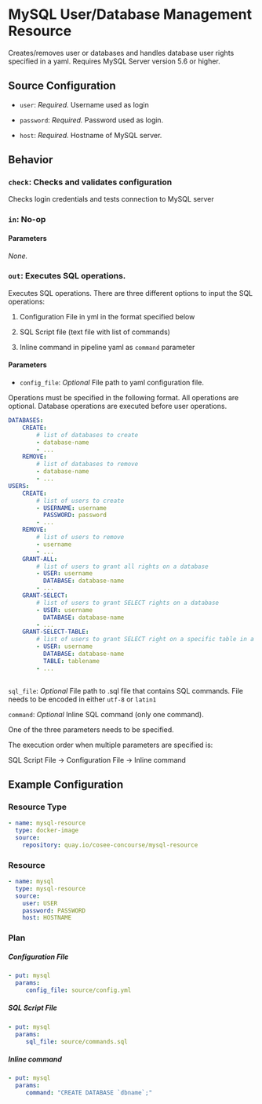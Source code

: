 # MySQL User/Database Management Resource

Creates/removes user or databases and handles database user rights specified in a yaml. 
Requires MySQL Server version 5.6 or higher.

## Source Configuration

* `user`: *Required.* Username used as login

* `password`: *Required.* Password used as login.

* `host`: *Required.* Hostname of MySQL server.

## Behavior

### `check`: Checks and validates configuration

Checks login credentials and tests connection to MySQL server

### `in`: No-op

#### Parameters

*None.*

### `out`: Executes SQL operations.

Executes SQL operations. There are three different options to input the SQL operations:

1. Configuration File in yml in the format specified below

2. SQL Script file (text file with list of commands)

3. Inline command in pipeline yaml as `command` parameter


#### Parameters
 
* `config_file`: *Optional* File path to yaml configuration file.

Operations must be specified in the following format. All operations are optional.
Database operations are executed before user operations.
``` yaml
DATABASES:
    CREATE: 
        # list of databases to create
        - database-name
        - ...
    REMOVE: 
        # list of databases to remove
        - database-name
        - ...
USERS:
    CREATE:
        # list of users to create
        - USERNAME: username
          PASSWORD: password        
        - ...
    REMOVE:
        # list of users to remove
        - username
        - ...
    GRANT-ALL:
        # list of users to grant all rights on a database
        - USER: username
          DATABASE: database-name        
        - ...
    GRANT-SELECT:
        # list of users to grant SELECT rights on a database
        - USER: username
          DATABASE: database-name
        - ...
    GRANT-SELECT-TABLE:
        # list of users to grant SELECT right on a specific table in a database
        - USER: username
          DATABASE: database-name
          TABLE: tablename        
        - ...
        
```

`sql_file`: *Optional* File path to .sql file that contains SQL commands. 
File needs to be encoded in either `utf-8` or `latin1`

`command`: *Optional* Inline SQL command (only one command). 

One of the three parameters needs to be specified. 

The execution order when multiple parameters are specified is:

SQL Script File -> Configuration File -> Inline command


## Example Configuration

### Resource Type
``` yaml
- name: mysql-resource
  type: docker-image
  source:
    repository: quay.io/cosee-concourse/mysql-resource
```

### Resource

``` yaml
- name: mysql
  type: mysql-resource
  source:
    user: USER
    password: PASSWORD
    host: HOSTNAME
```

### Plan

##### Configuration File

``` yaml
- put: mysql
  params: 
     config_file: source/config.yml
```

##### SQL Script File

``` yaml
- put: mysql
  params: 
     sql_file: source/commands.sql
```

##### Inline command

``` yaml
- put: mysql
  params: 
     command: "CREATE DATABASE `dbname`;"
```